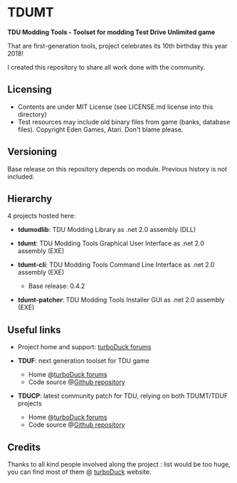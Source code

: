 # TDUMT
**TDU Modding Tools - Toolset for modding Test Drive Unlimited game**

That are first-generation tools, project celebrates its 10th birthday this year 2018!

I created this repository to share all work done with the community.

## Licensing

- Contents are under MIT License (see LICENSE.md license into this directory)
- Test resources may include old binary files from game (banks, database files). Copyright Eden Games, Atari. Don't blame please.

## Versioning

Base release on this repository depends on module. Previous history is not included.

## Hierarchy

4 projects hosted here:

- **tdumodlib**: TDU Modding Library as .net 2.0 assembly (DLL)

- **tdumt**: TDU Modding Tools Graphical User Interface as .net 2.0 assembly (EXE)

- **tdumt-cli**: TDU Modding Tools Command Line Interface as .net 2.0 assembly (EXE)
  - Base release: 0.4.2

- **tdumt-patcher**: TDU Modding Tools Installer GUI as .net 2.0 assembly (EXE)

## Useful links

- Project home and support: [turboDuck forums](https://forum.turboduck.net/threads/djey-tdu-modding-tools-1-16-3.3739/)

- **TDUF**: next generation toolset for TDU game
  - Home @[turboDuck forums](https://forum.turboduck.net/threads/djey-tduf-toolset-1-12.32570/)
  - Code source @[Github repository](https://github.com/djey47/tduf)

- **TDUCP**: latest community patch for TDU, relying on both TDUMT/TDUF projects
  - Home @[turboDuck forums](https://forum.turboduck.net/threads/djey-tdu-community-patch-2-00a.33006/)
  - Code source @[Github repository](https://github.com/djey47/tdu-cp)


## Credits

Thanks to all kind people involved along the project : list would be too huge, you can find most of them @ [turboDuck](https://www.turboduck.net/) website.
